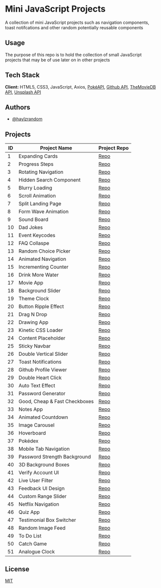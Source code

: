 # Mini JavaScript Projects

A collection of mini JavaScript projects such as navigation components, toast
notifcations and other random potentially reusable components

## Usage

The purpose of this repo is to hold the collection of small JavaScript projects
that may be of use later on in other projects

## Tech Stack

**Client:** HTML5, CSS3, JavaScript, Axios,
[PokéAPI](https://pokeapi.co/?ref=public-apis),
[Github API](https://docs.github.com/en/rest),
[TheMovieDB API](https://www.themoviedb.org/),
[Unsplash API](https://unsplash.com/)

## Authors

- [@haylzrandom](https://www.github.com/haylzrandom)

## Projects

| ID  | Project Name                  | Project Repo                                     |
| --- | ----------------------------- | ------------------------------------------------ |
| 1   | Expanding Cards               | [Repo](./projects/expanding-cards/)              |
| 2   | Progress Steps                | [Repo](./projects/progress-steps/)               |
| 3   | Rotating Navigation           | [Repo](./projects/rotating-nav/)                 |
| 4   | Hidden Search Component       | [Repo](./projects/hidden-search/)                |
| 5   | Blurry Loading                | [Repo](./projects/blurry-loading/)               |
| 6   | Scroll Animation              | [Repo](./projects/scroll-animation/)             |
| 7   | Split Landing Page            | [Repo](./projects/split-landing-page/)           |
| 8   | Form Wave Animation           | [Repo](./projects/form-wave-animation/)          |
| 9   | Sound Board                   | [Repo](./projects/sound-board/)                  |
| 10  | Dad Jokes                     | [Repo](./projects/dad-jokes/)                    |
| 11  | Event Keycodes                | [Repo](./projects/event-keycodes/)               |
| 12  | FAQ Collaspe                  | [Repo](./projects/faq-collapse/)                 |
| 13  | Random Choice Picker          | [Repo](./projects/random-choice-picker/)         |
| 14  | Animated Navigation           | [Repo](./projects/animated-navigation/)          |
| 15  | Incrementing Counter          | [Repo](./projects/incrementing-counter/)         |
| 16  | Drink More Water              | [Repo](./projects/drink-water/)                  |
| 17  | Movie App                     | [Repo](./projects/movie-app/)                    |
| 18  | Background Slider             | [Repo](./projects/background-slider/)            |
| 19  | Theme Clock                   | [Repo](./projects/theme-clock/)                  |
| 20  | Button Ripple Effect          | [Repo](./projects/button-ripple-effect/)         |
| 21  | Drag N Drop                   | [Repo](./projects/drag-n-drop/)                  |
| 22  | Drawing App                   | [Repo](./projects/drawing-app/)                  |
| 23  | Kinetic CSS Loader            | [Repo](./projects/kinetic-css-loader/)           |
| 24  | Content Placeholder           | [Repo](./projects/content-placeholder/)          |
| 25  | Sticky Navbar                 | [Repo](./projects/sticky-navbar/)                |
| 26  | Double Vertical Slider        | [Repo](./projects/double-vertical-slider/)       |
| 27  | Toast Notifications           | [Repo](./projects/toast-notification/)           |
| 28  | Github Profile Viewer         | [Repo](./projects/github-profiles/)              |
| 29  | Double Heart Click            | [Repo](./projects/double-heart-click/)           |
| 30  | Auto Text Effect              | [Repo](./projects/auto-text-effect/)             |
| 31  | Password Generator            | [Repo](./projects/password-generator/)           |
| 32  | Good, Cheap & Fast Checkboxes | [Repo](./projects/good-cheap-fast-checkboxes/)   |
| 33  | Notes App                     | [Repo](./projects/notes-app/)                    |
| 34  | Animated Countdown            | [Repo](./projects/animated-countdown/)           |
| 35  | Image Carousel                | [Repo](./projects/image-carousel/)               |
| 36  | Hoverboard                    | [Repo](./projects/hoverboard/)                   |
| 37  | Pokédex                       | [Repo](./projects/pokedex/)                      |
| 38  | Mobile Tab Navigation         | [Repo](./projects/mobile-tab-navigation/)        |
| 39  | Password Strength Background  | [Repo](./projects/password-strength-background/) |
| 40  | 3D Background Boxes           | [Repo](./projects/3d-background-boxes/)          |
| 41  | Verify Account UI             | [Repo](./projects/verify-account-ui/)            |
| 42  | Live User Filter              | [Repo](./projects/live-user-filter/)             |
| 43  | Feedback UI Design            | [Repo](./projects/feedback-ui-design/)           |
| 44  | Custom Range Slider           | [Repo](./projects/custom-range-slider/)          |
| 45  | Netflix Navigation            | [Repo](./projects/netflix-navigation/)           |
| 46  | Quiz App                      | [Repo](./projects/quiz-app/)                     |
| 47  | Testimonial Box Switcher      | [Repo](./projects/testimonial-box-switcher/)     |
| 48  | Random Image Feed             | [Repo](./projects/random-image-feed/)            |
| 49  | To Do List                    | [Repo](./projects/to-do-list/)                   |
| 50  | Catch Game                    | [Repo](./projects/catch-game/)                   |
| 51  | Analogue Clock                | [Repo](./projects/analogue-clock/)               |

## License

[MIT](https://choosealicense.com/licenses/mit/)
